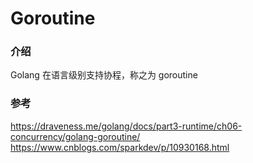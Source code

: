 # Goroutine
### 介绍
Golang 在语言级别支持协程，称之为 goroutine

### 参考
https://draveness.me/golang/docs/part3-runtime/ch06-concurrency/golang-goroutine/
https://www.cnblogs.com/sparkdev/p/10930168.html